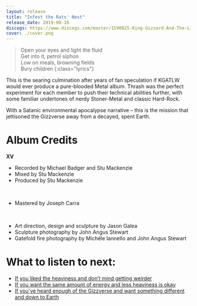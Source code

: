 ```yaml
---
layout: release
title: "Infest the Rats' Nest"
release_date: 2019-08-16
discogs: https://www.discogs.com/master/1590025-King-Gizzard-And-The-Lizard-Wizard-Infest-The-Rats-Nest
cover: ./cover.png
---
```


> Open your eyes and light the fluid  
> Get into it, petrol siphon  
> Low on meals, browning fields  
> Bury children
{:class="lyrics"}

This is the searing culmination after years of fan speculation if KGATLW would ever produce a pure-blooded Metal album. Thrash was the perfect experiment for each member to push their technical abilities further, with some familiar undertones of nerdy Stoner-Metal and classic Hard-Rock.

With a Satanic environmental apocalypse narrative – this is the mission that jettisoned the Gizzverse away from a decayed, spent Earth.

# Album Credits

**XV**
<br>

* Recorded by Michael Badger and Stu Mackenzie
* Mixed by Stu Mackenzie
* Produced by Stu Mackenzie
<br>

* Mastered by Joseph Carra
<br>

* Art direction, design and sculpture by Jason Galea
* Sculpture photography by John Angus Stewart
* Gatefold fire photography by Michéle Iannello and John Angus Stewart

# What to listen to next:

*   [If you liked the heaviness and don’t mind getting weirder](../murder-of-the-universe)
*   [If you want the same amount of energy and less heaviness is okay](../nonagon-infinity)
*   [If you've heard enough of the Gizzverse and want something different and down to Earth](../changes)
